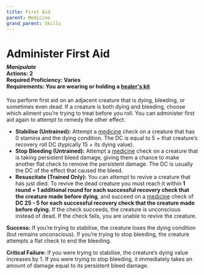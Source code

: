 ```yaml
---
title: First Aid
parent: Medicine
grand_parent: Skills
---
```


# Administer First Aid

<div style="margin-top:-10px;"></div>

#### *Manipulate*<br>**Actions:** 2<br>**Required Proficiency:** Varies<br>**Requirements:** You are wearing or holding a [healer's kit](https://stormchaserroleplaying.com/stormchaserRPG/Equipment/Gear/Descriptions/#healers-kit)
You perform first aid on an adjacent creature that is dying, bleeding, or sometimes even dead. If a creature is both dying and bleeding, choose which ailment you’re trying to treat before you roll. You can administer first aid again to attempt to remedy the other effect.

* **Stabilise (Untrained):** Attempt a [medicine](https://stormchaserroleplaying.com/stormchaserRPG/Skills/Medicine/) check on a creature that has 0 stamina and the dying condition. The DC is equal to 5 + that creature’s recovery roll DC (typically 15 + its dying value).
* **Stop Bleeding (Untrained):** Attempt a [medicine](https://stormchaserroleplaying.com/stormchaserRPG/Skills/Medicine/) check on a creature that is taking persistent bleed damage, giving them a chance to make another flat check to remove the persistent damage. The DC is usually the DC of the effect that caused the bleed.
* **Resuscitate (Trained Only):** You can attempt to revive a creature that has just died. To revive the dead creature you must reach it within **1 round + 1 additional round for each successful recovery check that the creature made before dying**, and succeed on a [medicine](https://stormchaserroleplaying.com/stormchaserRPG/Skills/Medicine/) check of **DC 25 - 5 for each successful recovery check that the creature made before dying.** If the check succeeds, the creature is unconscious instead of dead. If the check fails, you are unable to revive the creature.

**Success:** If you’re trying to stabilise, the creature loses the dying condition (but remains unconscious). If you’re trying to stop bleeding, the creature attempts a flat check to end the bleeding.

**Critical Failure:** If you were trying to stabilise, the creature’s dying value increases by 1. If you were trying to stop bleeding, it immediately takes an amount of damage equal to its persistent bleed damage.
